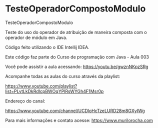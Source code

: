 # TesteOperadorCompostoModulo
TesteOperadorCompostoModulo

Teste do uso do operador de atribuição de maneira composta com o operador de módulo em Java. 

Código feito utilizando o IDE Intellij IDEA.



Este código faz parte do Curso de programação com Java - Aula 003


Você pode assistir a aula acessando: https://youtu.be/gwznNKpzSRg


Acompanhe todas as aulas do curso através da playlist:


https://www.youtube.com/playlist?list=PLvtLkDkRdIcpBWOqYPlRsWYGh4F1Msr0p


Endereço do canal:


https://www.youtube.com/channel/UCDloHcTzeLURD28m8GXyIWg


Para mais informações e contato acesse: https://www.murilorocha.com
